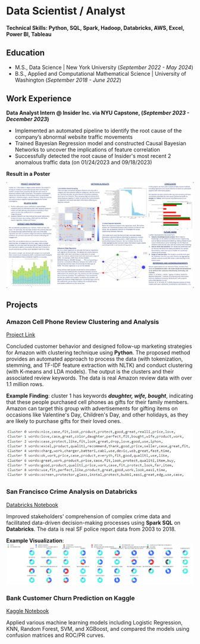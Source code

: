 # Data Scientist / Analyst

#### Technical Skills: Python, SQL, Spark, Hadoop, Databricks, AWS, Excel, Power BI, Tableau

## Education
- M.S., Data Science | New York University (_September 2022 - May 2024_)		        		
- B.S., Applied and Computational Mathematical Science | University of Washington (_September 2018 - June 2022_)

## Work Experience
**Data Analyst Intern @ Insider Inc. via NYU Capstone, (_September 2023 - December 2023_)**
- Implemented an automated pipeline to identify the root cause of the company’s abnormal website traffic movements
- Trained Bayesian Regression model and constructed Causal Bayesian Networks to uncover the implications of feature correlation
- Successfully detected the root cause of Insider's most recent 2 anomalous traffic data (on 01/24/2023 and 09/18/2023)

**Result in a Poster**

![Insider](/img/insider.png)

## Projects
### Amazon Cell Phone Review Clustering and Analysis
[Project Link](https://github.com/shrimp0000/Data-Science-Project/blob/main/cell_phone_review_clustering.ipynb)

Concluded customer behavior and designed follow-up marketing strategies for Amazon with clustering technique using **Python**. The proposed method provides an automated approach to process the data (with tokenization, stemming, and TF-IDF feature extraction with NLTK) and conduct clustering (with K-means and LDA models). The output is the clusters and their associated review keywords. The data is real Amazon review data with over 1.1 million rows.

**Example Finding**: cluster 1 has keywords ***daughter, wife, bought***, indicating that these people purchased cell phones as gifts for their family members. Amazon can target this group with advertisements for gifting items on occasions like Valentine's Day, Children's Day, and other holidays, as they are likely to purchase gifts for their loved ones.

![Amazon Cell Phone Review Clustering](/img/cluster.png)

### San Francisco Crime Analysis on Databricks
[Databricks Notebook](https://databricks-prod-cloudfront.cloud.databricks.com/public/4027ec902e239c93eaaa8714f173bcfc/5419472383784893/3528573267811368/7595568558102369/latest.html)

Improved stakeholders' comprehension of complex crime data and facilitated data-driven decision-making processes using **Spark SQL** on **Databricks**. The data is real SF police report data from 2003 to 2018.

**Example Visualization**:
![San Francisco Crime Analysis](/img/SF_example.png)

### Bank Customer Churn Prediction on Kaggle
[Kaggle Notebook](https://www.kaggle.com/code/linastianbao/bank-churn-prediction/notebook)

Applied various machine learning models including Logistic Regression, KNN, Random Forest, SVM, and XGBoost, and compared the models using confusion matrices and ROC/PR curves.
